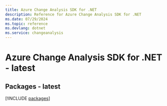 ```yaml
---
title: Azure Change Analysis SDK for .NET
description: Reference for Azure Change Analysis SDK for .NET
ms.date: 07/29/2024
ms.topic: reference
ms.devlang: dotnet
ms.service: changeanalysis
---
```

# Azure Change Analysis SDK for .NET - latest
## Packages - latest
[!INCLUDE [packages](change-analysis-index.md)]